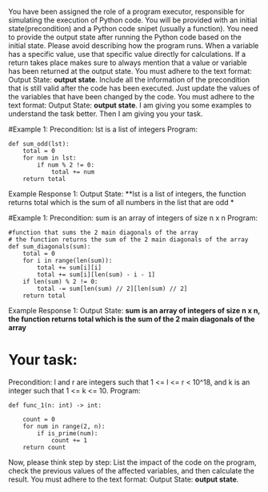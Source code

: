 
You have been assigned the role of a program executor, responsible for simulating the execution of Python code. You will be provided with an initial state(precondition) and a Python code snipet (usually a function). You need to provide the output state after running the Python code based on the initial state. Please avoid describing how the program runs. When a variable has a specific value, use that specific value directly for calculations. If a return takes place makes sure to always mention that a value or variable has been returned at the output state. You must adhere to the text format: Output State: **output state**.
Include all the information of the precondition that is still valid after the code has been executed. Just update the values of the variables that have been changed by the code.
You must adhere to the text format: Output State: **output state**.
I am giving you some examples to understand the task better. Then I am giving you your task.

#Example 1:
Precondition: lst is a list of integers
Program:
```
def sum_odd(lst):
    total = 0
    for num in lst:
        if num % 2 != 0:
            total += num
    return total
```
Example Response 1: Output State: **lst is a list of integers, the function returns total which is the sum of all numbers in the list that are odd *

#Example 1:
Precondition: sum is an array of integers of size n x n
Program:
```
#function that sums the 2 main diagonals of the array
# the function returns the sum of the 2 main diagonals of the array 
def sum_diagonals(sum):
    total = 0
    for i in range(len(sum)):
        total += sum[i][i]
        total += sum[i][len(sum) - i - 1]
    if len(sum) % 2 != 0:
        total -= sum[len(sum) // 2][len(sum) // 2]
    return total
```
Example Response 1: Output State: **sum is an array of integers of size n x n, the function returns total which is the sum of the 2 main diagonals of the array**

# Your task:
Precondition: l and r are integers such that 1 <= l <= r < 10^18, and k is an integer such that 1 <= k <= 10.
Program:
```
def func_1(n: int) -> int:

    count = 0
    for num in range(2, n):
        if is_prime(num):
            count += 1
    return count
```

Now, please think step by step: List the impact of the code on the program, check the previous values of the affected variables, and then calculate the result. You must adhere to the text format: Output State: **output state**.
